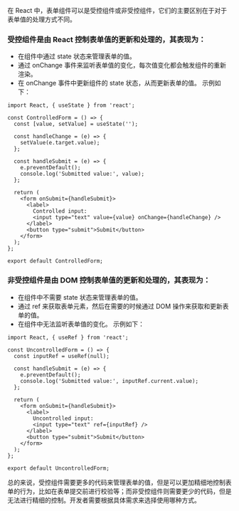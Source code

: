 在 React 中，表单组件可以是受控组件或非受控组件，它们的主要区别在于对于表单值的处理方式不同。

### 受控组件是由 React 控制表单值的更新和处理的，其表现为：
* 在组件中通过 state 状态来管理表单的值。
* 通过 onChange 事件来监听表单值的变化，每次值变化都会触发组件的重新渲染。
* 在 onChange 事件中更新组件的 state 状态，从而更新表单的值。
示例如下：  
```
import React, { useState } from 'react';

const ControlledForm = () => {
  const [value, setValue] = useState('');

  const handleChange = (e) => {
    setValue(e.target.value);
  };

  const handleSubmit = (e) => {
    e.preventDefault();
    console.log('Submitted value:', value);
  };

  return (
    <form onSubmit={handleSubmit}>
      <label>
        Controlled input:
        <input type="text" value={value} onChange={handleChange} />
      </label>
      <button type="submit">Submit</button>
    </form>
  );
};

export default ControlledForm;
```
### 非受控组件是由 DOM 控制表单值的更新和处理的，其表现为：
* 在组件中不需要 state 状态来管理表单的值。
* 通过 ref 来获取表单元素，然后在需要的时候通过 DOM 操作来获取和更新表单的值。
* 在组件中无法监听表单值的变化。
示例如下：
```
import React, { useRef } from 'react';

const UncontrolledForm = () => {
  const inputRef = useRef(null);

  const handleSubmit = (e) => {
    e.preventDefault();
    console.log('Submitted value:', inputRef.current.value);
  };

  return (
    <form onSubmit={handleSubmit}>
      <label>
        Uncontrolled input:
        <input type="text" ref={inputRef} />
      </label>
      <button type="submit">Submit</button>
    </form>
  );
};

export default UncontrolledForm;
```

总的来说，受控组件需要更多的代码来管理表单的值，但是可以更加精细地控制表单的行为，比如在表单提交前进行校验等；而非受控组件则需要更少的代码，但是无法进行精细的控制。开发者需要根据具体需求来选择使用哪种方式。